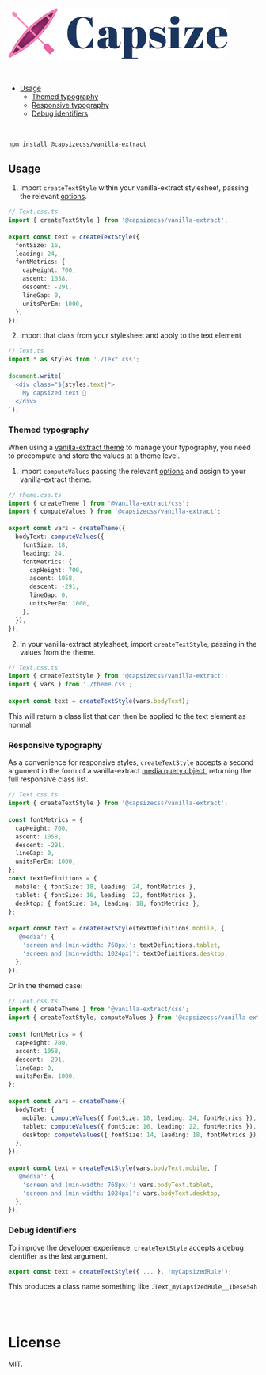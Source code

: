 <img src="https://raw.githubusercontent.com/seek-oss/capsize/HEAD/images/capsize-header.png" alt="Capsize" title="Capsize" width="443px" />
<br/>
<br/>

<br/>

- [Usage](#usage)
  - [Themed typography](#themed-typography)
  - [Responsive typography](#responsive-typography)
  - [Debug identifiers](#debug-identifiers)

<br/>

```bash
npm install @capsizecss/vanilla-extract
```

## Usage

1. Import `createTextStyle` within your vanilla-extract stylesheet, passing the relevant [options](../../README.md#options).

```ts
// Text.css.ts
import { createTextStyle } from '@capsizecss/vanilla-extract';

export const text = createTextStyle({
  fontSize: 16,
  leading: 24,
  fontMetrics: {
    capHeight: 700,
    ascent: 1058,
    descent: -291,
    lineGap: 0,
    unitsPerEm: 1000,
  },
});
```

2. Import that class from your stylesheet and apply to the text element

```ts
// Text.ts
import * as styles from './Text.css';

document.write(`
  <div class="${styles.text}">
    My capsized text 🛶
  </div>
`);
```

### Themed typography

When using a [vanilla-extract theme](https://vanilla-extract.style/documentation/styling-api/#createtheme) to manage your typography, you need to precompute and store the values at a theme level.

1. Import `computeValues` passing the relevant [options](../../README.md#options) and assign to your vanilla-extract theme.

```ts
// theme.css.ts
import { createTheme } from '@vanilla-extract/css';
import { computeValues } from '@capsizecss/vanilla-extract';

export const vars = createTheme({
  bodyText: computeValues({
    fontSize: 18,
    leading: 24,
    fontMetrics: {
      capHeight: 700,
      ascent: 1058,
      descent: -291,
      lineGap: 0,
      unitsPerEm: 1000,
    },
  }),
});
```

2. In your vanilla-extract stylesheet, import `createTextStyle`, passing in the values from the theme.

```ts
// Text.css.ts
import { createTextStyle } from '@capsizecss/vanilla-extract';
import { vars } from './theme.css';

export const text = createTextStyle(vars.bodyText);
```

This will return a class list that can then be applied to the text element as normal.

### Responsive typography

As a convenience for responsive styles, `createTextStyle` accepts a second argument in the form of a vanilla-extract [media query object](https://vanilla-extract.style/documentation/styling-api/#style), returning the full responsive class list.

```ts
// Text.css.ts
import { createTextStyle } from '@capsizecss/vanilla-extract';

const fontMetrics = {
  capHeight: 700,
  ascent: 1058,
  descent: -291,
  lineGap: 0,
  unitsPerEm: 1000,
};
const textDefinitions = {
  mobile: { fontSize: 18, leading: 24, fontMetrics },
  tablet: { fontSize: 16, leading: 22, fontMetrics },
  desktop: { fontSize: 14, leading: 18, fontMetrics },
};

export const text = createTextStyle(textDefinitions.mobile, {
  '@media': {
    'screen and (min-width: 768px)': textDefinitions.tablet,
    'screen and (min-width: 1024px)': textDefinitions.desktop,
  },
});
```

Or in the themed case:

```ts
// Text.css.ts
import { createTheme } from '@vanilla-extract/css';
import { createTextStyle, computeValues } from '@capsizecss/vanilla-extract';

const fontMetrics = {
  capHeight: 700,
  ascent: 1058,
  descent: -291,
  lineGap: 0,
  unitsPerEm: 1000,
};

export const vars = createTheme({
  bodyText: {
    mobile: computeValues({ fontSize: 18, leading: 24, fontMetrics }),
    tablet: computeValues({ fontSize: 16, leading: 22, fontMetrics }),
    desktop: computeValues({ fontSize: 14, leading: 18, fontMetrics }),
  },
});

export const text = createTextStyle(vars.bodyText.mobile, {
  '@media': {
    'screen and (min-width: 768px)': vars.bodyText.tablet,
    'screen and (min-width: 1024px)': vars.bodyText.desktop,
  },
});
```

### Debug identifiers

To improve the developer experience, `createTextStyle` accepts a debug identifier as the last argument.

```ts
export const text = createTextStyle({ ... }, 'myCapsizedRule');
```

This produces a class name something like `.Text_myCapsizedRule__1bese54h`

<br/>
<br />

# License

MIT.
